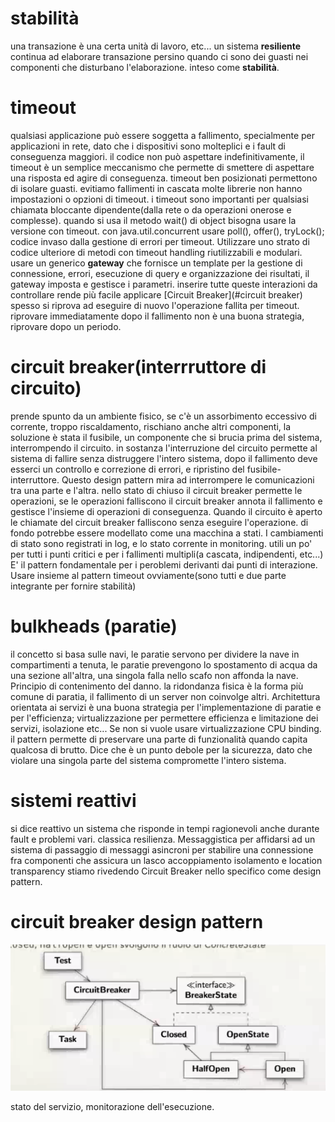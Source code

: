 # stabilità
una transazione è una certa unità di lavoro, etc...
un sistema **resiliente** continua ad elaborare transazione persino quando ci sono dei guasti nei componenti che disturbano l'elaborazione. inteso come **stabilità**.
# timeout
qualsiasi applicazione può essere soggetta a fallimento, specialmente per applicazioni in rete, dato che i dispositivi sono molteplici e i fault di conseguenza maggiori.
il codice non può aspettare indefinitivamente, il timeout è un semplice meccanismo che permette di smettere di aspettare una risposta ed agire di conseguenza.
timeout ben posizionati permettono di isolare guasti.
evitiamo fallimenti in cascata
molte librerie non hanno impostazioni o opzioni di timeout.
i timeout sono importanti per qualsiasi chiamata bloccante dipendente(dalla rete o da operazioni onerose e complesse).
quando si usa il metodo wait() di object bisogna usare la versione con timeout.
con java.util.concurrent usare poll(), offer(), tryLock();
codice invaso dalla gestione di errori per timeout.
Utilizzare uno strato di codice ulteriore di metodi con timeout handling riutilizzabili e modulari.
usare un generico **gateway** che fornisce un template per la gestione di connessione, errori, esecuzione di query e organizzazione dei risultati, il gateway imposta e gestisce i parametri.
inserire tutte queste interazioni da controllare rende più facile applicare 
[Circuit Breaker](#circuit breaker)
spesso si riprova ad eseguire di nuovo l'operazione fallita per timeout.
riprovare immediatamente dopo il fallimento non è una buona strategia, riprovare dopo un periodo.


# circuit breaker(interrruttore di circuito)
prende spunto da un ambiente fisico, se c'è un assorbimento eccessivo di corrente, troppo riscaldamento, rischiano anche altri componenti, la soluzione è stata il fusibile, un componente che si brucia prima del sistema, interrompendo il circuito.
in sostanza l'interruzione del circuito permette al sistema di fallire senza distruggere l'intero sistema, dopo il fallimento deve esserci un controllo e correzione di errori, e ripristino del fusibile-interruttore.
Questo design pattern mira ad interrompere le comunicazioni tra una parte e l'altra.
nello stato di chiuso il circuit breaker  permette le operazioni, se le operazioni falliscono il circuit breaker annota il fallimento e gestisce l'insieme di operazioni di conseguenza.
Quando il circuito è aperto le chiamate del circuit breaker falliscono senza eseguire l'operazione.
di fondo potrebbe essere modellato come una macchina a stati.
I cambiamenti di stato sono registrati in log, e lo stato corrente in monitoring.
utili un po' per tutti i punti critici e per i fallimenti multipli(a cascata, indipendenti, etc...)
E' il pattern fondamentale per i peroblemi derivanti dai punti di interazione.
Usare insieme al pattern timeout ovviamente(sono tutti e due parte integrante per fornire stabilità)

# bulkheads (paratie)
il concetto si basa sulle navi, le paratie servono per dividere la nave in compartimenti a tenuta, le paratie prevengono lo spostamento di acqua da una sezione all'altra, una singola falla nello scafo non affonda la nave.
Principio di contenimento del danno.
la ridondanza fisica è la forma più comune di paratia, il fallimento di un server non coinvolge altri.
Architettura orientata ai servizi è una buona strategia per l'implementazione di paratie e per l'efficienza;
virtualizzazione per permettere efficienza e limitazione dei servizi, isolazione etc...
Se non si vuole usare virtualizzazione CPU binding.
il pattern permette di preservare una parte di funzionalità quando capita qualcosa di brutto.
Dice che è un punto debole per la sicurezza, dato che violare una singola parte del sistema compromette l'intero sistema.

# sistemi reattivi
si dice reattivo un sistema che risponde in tempi ragionevoli anche durante fault e problemi vari.
classica resilienza.
Messaggistica per affidarsi ad un sistema di passaggio di messaggi asincroni per stabilire una connessione fra componenti che assicura un lasco accoppiamento isolamento e location transparency
stiamo rivedendo Circuit Breaker nello specifico come design pattern.

# circuit breaker design pattern
<p align="center"><img src="./immagini/circuitbreaker.png" alt="drawing"/></p>
stato del servizio, monitorazione dell'esecuzione.
